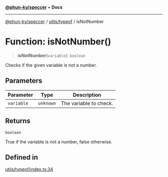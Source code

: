 [**@phun-ky/speccer**](../../../README.md) • **Docs**

***

[@phun-ky/speccer](../../../README.md) / [utils/typeof](../README.md) / isNotNumber

# Function: isNotNumber()

> **isNotNumber**(`variable`): `boolean`

Checks if the given variable is not a number.

## Parameters

| Parameter | Type | Description |
| ------ | ------ | ------ |
| `variable` | `unknown` | The variable to check. |

## Returns

`boolean`

True if the variable is not a number, false otherwise.

## Defined in

[utils/typeof/index.ts:34](https://github.com/phun-ky/speccer/blob/main/src/utils/typeof/index.ts#L34)
